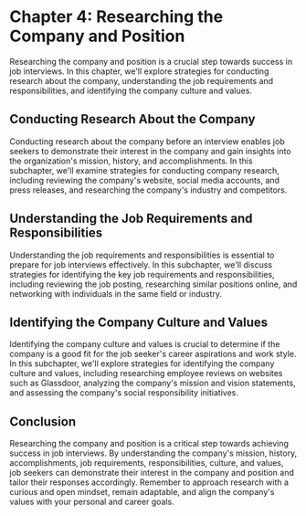 Chapter 4: Researching the Company and Position
===============================================

Researching the company and position is a crucial step towards success in job interviews. In this chapter, we'll explore strategies for conducting research about the company, understanding the job requirements and responsibilities, and identifying the company culture and values.

Conducting Research About the Company
-------------------------------------

Conducting research about the company before an interview enables job seekers to demonstrate their interest in the company and gain insights into the organization's mission, history, and accomplishments. In this subchapter, we'll examine strategies for conducting company research, including reviewing the company's website, social media accounts, and press releases, and researching the company's industry and competitors.

Understanding the Job Requirements and Responsibilities
-------------------------------------------------------

Understanding the job requirements and responsibilities is essential to prepare for job interviews effectively. In this subchapter, we'll discuss strategies for identifying the key job requirements and responsibilities, including reviewing the job posting, researching similar positions online, and networking with individuals in the same field or industry.

Identifying the Company Culture and Values
------------------------------------------

Identifying the company culture and values is crucial to determine if the company is a good fit for the job seeker's career aspirations and work style. In this subchapter, we'll explore strategies for identifying the company culture and values, including researching employee reviews on websites such as Glassdoor, analyzing the company's mission and vision statements, and assessing the company's social responsibility initiatives.

Conclusion
----------

Researching the company and position is a critical step towards achieving success in job interviews. By understanding the company's mission, history, accomplishments, job requirements, responsibilities, culture, and values, job seekers can demonstrate their interest in the company and position and tailor their responses accordingly. Remember to approach research with a curious and open mindset, remain adaptable, and align the company's values with your personal and career goals.
